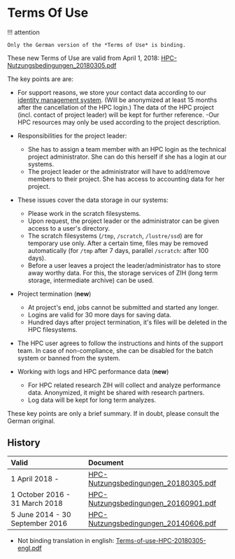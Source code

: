 # Terms Of Use

!!! attention

    Only the German version of the *Terms of Use* is binding.

These new Terms of Use are valid from April 1, 2018: [HPC-Nutzungsbedingungen_20180305.pdf][1]

The key points are are:

- For support reasons, we store your contact data according to our [identity management system][5].
  (Will be anonymized at least 15 months after the cancellation of the HPC login.)
  The data of the HPC project (incl. contact of project leader) will be kept for
  further reference.
    -Our HPC resources may only be used according to the project description.
- Responsibilities for the project leader:
    - She has to assign a team member with an HPC login as the technical project
      administrator. She can do this herself if she has a login at our systems.
    - The project leader or the administrator will have to add/remove members to
      their project. She has access to accounting data for her project.
- These issues cover the data storage in our systems:
    - Please work in the scratch filesystems.
    - Upon request, the project leader or the administrator can be given access
      to a user's directory.
    - The scratch filesystems (`/tmp`, `/scratch`, `/lustre/ssd`) are for
      temporary use only. After a certain time, files may be removed
      automatically (for `/tmp` after 7 days, parallel `/scratch`: after 100 days).
    - Before a user leaves a project the leader/administrator has to store away
      worthy data. For this, the storage services of ZIH (long term storage,
      intermediate archive) can be used.
- Project termination (**new**)
    - At project's end, jobs cannot be submitted and started any longer.
    - Logins are valid for 30 more days for saving data.
    - Hundred days after project termination, it's files will be deleted in
      the HPC filesystems.
- The HPC user agrees to follow the instructions and hints of the support
  team. In case of non-compliance, she can be disabled for the batch system
  or banned from the system.

- Working with logs and HPC performance data (**new**)
    - For HPC related research ZIH will collect and analyze
      performance data. Anonymized, it might be shared with research partners.
    - Log data will be kept for long term analyzes.

These key points are only a brief summary. If in doubt, please consult the German original.

## History

| Valid                           | Document                                     |
|:--------------------------------|:---------------------------------------------|
| 1 April 2018 -                  | [HPC-Nutzungsbedingungen_20180305.pdf][1]    |
| 1 October 2016 - 31 March 2018  | [HPC-Nutzungsbedingungen_20160901.pdf][2]    |
| 5 June 2014 - 30 September 2016 | [HPC-Nutzungsbedingungen_20140606.pdf][3]    |

- Not binding translation in english: [Terms-of-use-HPC-20180305-engl.pdf][4]

[1]: misc/HPC-Nutzungsbedingungen_20180305.pdf?t=1520317028
[2]: misc/HPC-Nutzungsbedingungen_20160901.pdf
[3]: misc/HPC-Nutzungsbedingungen_20140606.pdf
[4]: misc/Terms-of-use-HPC-20180305-engl.pdf
[5]: https://tu-dresden.de/zih/dienste/service-katalog/zugangsvoraussetzung
